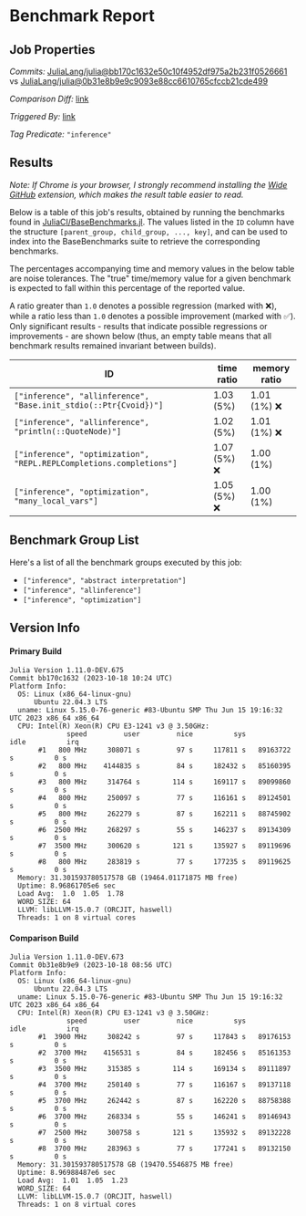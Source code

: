 # Benchmark Report

## Job Properties

*Commits:* [JuliaLang/julia@bb170c1632e50c10f4952df975a2b231f0526661](https://github.com/JuliaLang/julia/commit/bb170c1632e50c10f4952df975a2b231f0526661) vs [JuliaLang/julia@0b31e8b9e9c9093e88cc6610765cfccb21cde499](https://github.com/JuliaLang/julia/commit/0b31e8b9e9c9093e88cc6610765cfccb21cde499)

*Comparison Diff:* [link](https://github.com/JuliaLang/julia/compare/0b31e8b9e9c9093e88cc6610765cfccb21cde499..bb170c1632e50c10f4952df975a2b231f0526661)

*Triggered By:* [link](https://github.com/JuliaLang/julia/pull/51494#issuecomment-1768160036)

*Tag Predicate:* `"inference"`

## Results

*Note: If Chrome is your browser, I strongly recommend installing the [Wide GitHub](https://chrome.google.com/webstore/detail/wide-github/kaalofacklcidaampbokdplbklpeldpj?hl=en)
extension, which makes the result table easier to read.*

Below is a table of this job's results, obtained by running the benchmarks found in
[JuliaCI/BaseBenchmarks.jl](https://github.com/JuliaCI/BaseBenchmarks.jl). The values
listed in the `ID` column have the structure `[parent_group, child_group, ..., key]`,
and can be used to index into the BaseBenchmarks suite to retrieve the corresponding
benchmarks.

The percentages accompanying time and memory values in the below table are noise tolerances. The "true"
time/memory value for a given benchmark is expected to fall within this percentage of the reported value.

A ratio greater than `1.0` denotes a possible regression (marked with :x:), while a ratio less
than `1.0` denotes a possible improvement (marked with :white_check_mark:). Only significant results - results
that indicate possible regressions or improvements - are shown below (thus, an empty table means that all
benchmark results remained invariant between builds).

| ID | time ratio | memory ratio |
|----|------------|--------------|
| `["inference", "allinference", "Base.init_stdio(::Ptr{Cvoid})"]` | 1.03 (5%)  | 1.01 (1%) :x: |
| `["inference", "allinference", "println(::QuoteNode)"]` | 1.02 (5%)  | 1.01 (1%) :x: |
| `["inference", "optimization", "REPL.REPLCompletions.completions"]` | 1.07 (5%) :x: | 1.00 (1%)  |
| `["inference", "optimization", "many_local_vars"]` | 1.05 (5%) :x: | 1.00 (1%)  |

## Benchmark Group List

Here's a list of all the benchmark groups executed by this job:

- `["inference", "abstract interpretation"]`
- `["inference", "allinference"]`
- `["inference", "optimization"]`

## Version Info

#### Primary Build

```
Julia Version 1.11.0-DEV.675
Commit bb170c1632 (2023-10-18 10:24 UTC)
Platform Info:
  OS: Linux (x86_64-linux-gnu)
      Ubuntu 22.04.3 LTS
  uname: Linux 5.15.0-76-generic #83-Ubuntu SMP Thu Jun 15 19:16:32 UTC 2023 x86_64 x86_64
  CPU: Intel(R) Xeon(R) CPU E3-1241 v3 @ 3.50GHz: 
              speed         user         nice          sys         idle          irq
       #1   800 MHz     308071 s         97 s     117811 s   89163722 s          0 s
       #2   800 MHz    4144835 s         84 s     182432 s   85160395 s          0 s
       #3   800 MHz     314764 s        114 s     169117 s   89099860 s          0 s
       #4   800 MHz     250097 s         77 s     116161 s   89124501 s          0 s
       #5   800 MHz     262279 s         87 s     162211 s   88745902 s          0 s
       #6  2500 MHz     268297 s         55 s     146237 s   89134309 s          0 s
       #7  3500 MHz     300620 s        121 s     135927 s   89119696 s          0 s
       #8   800 MHz     283819 s         77 s     177235 s   89119625 s          0 s
  Memory: 31.301593780517578 GB (19464.01171875 MB free)
  Uptime: 8.96861705e6 sec
  Load Avg:  1.0  1.05  1.78
  WORD_SIZE: 64
  LLVM: libLLVM-15.0.7 (ORCJIT, haswell)
  Threads: 1 on 8 virtual cores

```

#### Comparison Build

```
Julia Version 1.11.0-DEV.673
Commit 0b31e8b9e9 (2023-10-18 08:56 UTC)
Platform Info:
  OS: Linux (x86_64-linux-gnu)
      Ubuntu 22.04.3 LTS
  uname: Linux 5.15.0-76-generic #83-Ubuntu SMP Thu Jun 15 19:16:32 UTC 2023 x86_64 x86_64
  CPU: Intel(R) Xeon(R) CPU E3-1241 v3 @ 3.50GHz: 
              speed         user         nice          sys         idle          irq
       #1  3900 MHz     308242 s         97 s     117843 s   89176153 s          0 s
       #2  3700 MHz    4156531 s         84 s     182456 s   85161353 s          0 s
       #3  3500 MHz     315385 s        114 s     169134 s   89111897 s          0 s
       #4  3700 MHz     250140 s         77 s     116167 s   89137118 s          0 s
       #5  3700 MHz     262442 s         87 s     162220 s   88758388 s          0 s
       #6  3700 MHz     268334 s         55 s     146241 s   89146943 s          0 s
       #7  2500 MHz     300758 s        121 s     135932 s   89132228 s          0 s
       #8  3700 MHz     283963 s         77 s     177241 s   89132150 s          0 s
  Memory: 31.301593780517578 GB (19470.5546875 MB free)
  Uptime: 8.96988487e6 sec
  Load Avg:  1.01  1.05  1.23
  WORD_SIZE: 64
  LLVM: libLLVM-15.0.7 (ORCJIT, haswell)
  Threads: 1 on 8 virtual cores

```
